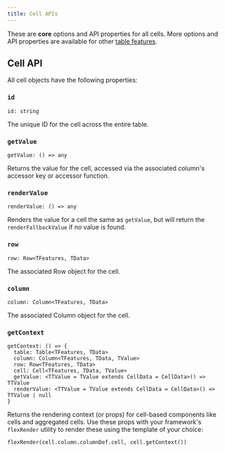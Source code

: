 ```yaml
---
title: Cell APIs
---
```


These are **core** options and API properties for all cells. More options and API properties are available for other [table features](../../../guide/features).

## Cell API

All cell objects have the following properties:

### `id`

```tsx
id: string
```

The unique ID for the cell across the entire table.

### `getValue`

```tsx
getValue: () => any
```

Returns the value for the cell, accessed via the associated column's accessor key or accessor function.

### `renderValue`

```tsx
renderValue: () => any
```

Renders the value for a cell the same as `getValue`, but will return the `renderFallbackValue` if no value is found.

### `row`

```tsx
row: Row<TFeatures, TData>
```

The associated Row object for the cell.

### `column`

```tsx
column: Column<TFeatures, TData>
```

The associated Column object for the cell.

### `getContext`

```tsx
getContext: () => {
  table: Table<TFeatures, TData>
  column: Column<TFeatures, TData, TValue>
  row: Row<TFeatures, TData>
  cell: Cell<TFeatures, TData, TValue>
  getValue: <TTValue = TValue extends CellData = CellData>() => TTValue
  renderValue: <TTValue = TValue extends CellData = CellData>() => TTValue | null
}
```

Returns the rendering context (or props) for cell-based components like cells and aggregated cells. Use these props with your framework's `flexRender` utility to render these using the template of your choice:

```tsx
flexRender(cell.column.columnDef.cell, cell.getContext())
```
